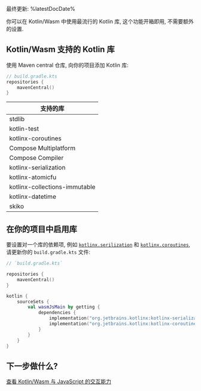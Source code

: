 [//]: # (title: 向 Kotlin/Wasm 项目添加 Kotlin 库依赖项)

最终更新: %latestDocDate%

你可以在 Kotlin/Wasm 中使用最流行的 Kotlin 库, 这个功能开箱即用, 不需要额外的设置.

## Kotlin/Wasm 支持的 Kotlin 库

使用 Maven central 仓库, 向你的项目添加 Kotlin 库:

```kotlin
// build.gradle.kts
repositories {
    mavenCentral()
}
```

| 支持的库                          |
|-------------------------------|
| stdlib                        | 
| kotlin-test                   |
| kotlinx-coroutines            |
| Compose Multiplatform         |
| Compose Compiler              |
| kotlinx-serialization         |
| kotlinx-atomicfu              |
| kotlinx-collections-immutable |
| kotlinx-datetime              |
| skiko                         |

## 在你的项目中启用库

要设置对一个库的依赖项, 例如 [`kotlinx.serilization`](serialization.md) 和 [`kotlinx.coroutines`](coroutines-guide.md),
请更新你的 `build.gradle.kts` 文件:

```kotlin
// `build.gradle.kts`

repositories {
    mavenCentral()
}

kotlin {
    sourceSets {
        val wasmJsMain by getting {
            dependencies {
                implementation("org.jetbrains.kotlinx:kotlinx-serialization-core:%serializationVersion%")
                implementation("org.jetbrains.kotlinx:kotlinx-coroutines-core:%coroutinesVersion%")
            }
        }
    }
}
```

## 下一步做什么?

[查看 Kotlin/Wasm 与 JavaScript 的交互能力](wasm-js-interop.md)

